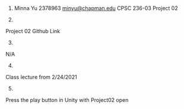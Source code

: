 ##
1. Minna Yu
2378963
minyu@chapman.edu
CPSC 236-03
Project 02

2)
Project 02 Github Link

3) 
N/A

4)
Class lecture from 2/24/2021

5)
Press the play button in Unity with Project02 open
